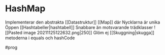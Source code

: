 # HashMap
Implementerar den abstrakta [[Datastruktur]] [[Map]]  där Nycklarna är unika
Öppen [[Hashtabeller|hashtabell]]
Snabbare än motsvarande trädklasser
![[Pasted image 20211125122632.png|250]]
Glöm ej [[Skuggning|skugga]] metoderna i equals och hashCode


#prog 